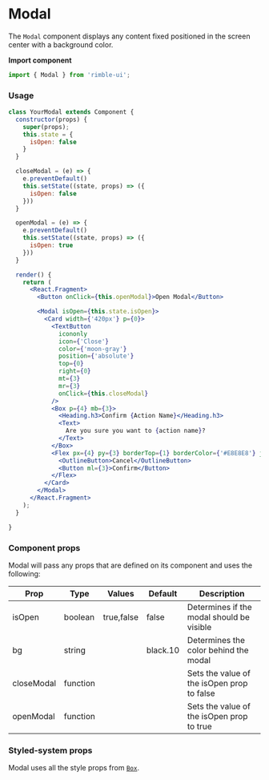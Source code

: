# Modal

The `Modal` component displays any content fixed positioned in the screen center with a background color.

**Import component**
```jsx
import { Modal } from 'rimble-ui';
```

<!-- STORY -->

### Usage

```jsx
class YourModal extends Component {
  constructor(props) {
    super(props);
    this.state = {
      isOpen: false
    }
  }

  closeModal = (e) => {
    e.preventDefault()
    this.setState((state, props) => ({
      isOpen: false
    }))
  }

  openModal = (e) => {
    e.preventDefault()
    this.setState((state, props) => ({
      isOpen: true
    }))
  }

  render() {
    return (
      <React.Fragment>
        <Button onClick={this.openModal}>Open Modal</Button>

        <Modal isOpen={this.state.isOpen}>
          <Card width={'420px'} p={0}>
            <TextButton
              icononly
              icon={'Close'}
              color={'moon-gray'}
              position={'absolute'}
              top={0}
              right={0}
              mt={3}
              mr={3}
              onClick={this.closeModal}
            />
            <Box p={4} mb={3}>
              <Heading.h3>Confirm {Action Name}</Heading.h3>
              <Text>
                Are you sure you want to {action name}?
              </Text>
            </Box>
            <Flex px={4} py={3} borderTop={1} borderColor={'#E8E8E8'} justifyContent={'flex-end'}>
              <OutlineButton>Cancel</OutlineButton>
              <Button ml={3}>Confirm</Button>
            </Flex>
          </Card>
        </Modal>
      </React.Fragment>
    );
  }

}
```

### Component props

Modal will pass any props that are defined on its component and uses the following:

| Prop       | Type     | Values     | Default  | Description                                |
| ---------- | -------- | ---------- | -------- | ------------------------------------------ |
| isOpen     | boolean  | true,false | false    | Determines if the modal should be visible  |
| bg         | string   |            | black.10 | Determines the color behind the modal      |
| closeModal | function |            |          | Sets the value of the isOpen prop to false |
| openModal  | function |            |          | Sets the value of the isOpen prop to true  |

### Styled-system props

Modal uses all the style props from [`Box`](https://consensys.github.io/rimble-ui/?path=/story/layout--box).

